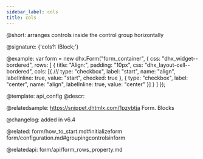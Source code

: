 ```yaml
---
sidebar_label: cols
title: cols
---          
```


@short: arranges controls inside the control group horizontally

@signature: {'cols?: IBlock;'}

@example: 
var form = new dhx.Form("form_container", {
	css: "dhx_widget--bordered",
    rows: [
    	{
            title: "Align:",
            padding: "10px",
            css: "dhx_layout-cell--bordered",
            cols: [{ /*!*/
                type: "checkbox",
                label: "start",
                name: "align",
                labelInline: true,
                value: "start",
                checked: true
            },
            {
                type: "checkbox",
                label: "center",
                name: "align",
                labelInline: true,
                value: "center"
            }]
        }
    ]
});


@template:	api_config
@descr: 


@relatedsample:
https://snippet.dhtmlx.com/1pzybtja	Form. Blocks

@changelog: added in v6.4

@related: form/how_to_start.md#initializeform
form/configuration.md#groupingcontrolsinform

@relatedapi: form/api/form_rows_property.md
